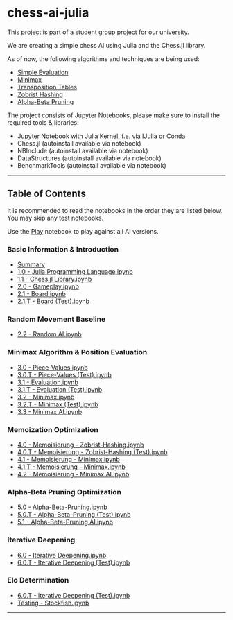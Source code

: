 # chess-ai-julia
This project is part of a student group project for our university. 

We are creating a simple chess AI using Julia and the Chess.jl library.

As of now, the following algorithms and techniques are being used:
 - [Simple Evaluation](https://www.chessprogramming.org/Simplified_Evaluation_Function)
 - [Minimax](https://en.wikipedia.org/wiki/Minimax)
 - [Transposition Tables](https://www.chessprogramming.org/Transposition_Table)
 - [Zobrist Hashing](https://en.wikipedia.org/wiki/Zobrist_hashing)
 - [Alpha-Beta Pruning](https://en.wikipedia.org/wiki/Alpha%E2%80%93beta_pruning)

The project consists of Jupyter Notebooks, please make sure to install the required tools & libraries:
 - Jupyter Notebook with Julia Kernel, f.e. via IJulia or Conda
 - Chess.jl (autoinstall available via notebook)
 - NBInclude (autoinstall available via notebook)
 - DataStructures (autoinstall available via notebook)
 - BenchmarkTools (autoinstall available via notebook)

---

## Table of Contents

It is recommended to read the notebooks in the order they are listed below. You may skip any test notebooks.

Use the [Play](<Play.ipynb>) notebook to play against all AI versions.

### Basic Information & Introduction

 - [Summary](<Summary.ipynb>)
 - [1.0 - Julia Programming Language.ipynb](<1.0%20-%20Julia%20Programming%20Language.ipynb>)
 - [1.1 - Chess.jl Library.ipynb](<1.1%20-%20Chess.jl%20Library.ipynb>)
 - [2.0 - Gameplay.ipynb](<2.0%20-%20Gameplay.ipynb>)
 - [2.1 - Board.ipynb](<2.1%20-%20Board.ipynb>)
 - [2.1.T - Board (Test).ipynb](<2.1%20-%20Board%20%28Test%29.ipynb>)


### Random Movement Baseline
 - [2.2 - Random AI.ipynb](<2.2%20-%20Random%20AI.ipynb>)


### Minimax Algorithm & Position Evaluation
 - [3.0 - Piece-Values.ipynb](<3.0%20-%20Piece-Values.ipynb>)
 - [3.0.T - Piece-Values (Test).ipynb](<3.0.T%20-%20Piece-Values%20%28Test%29.ipynb>)
 - [3.1 - Evaluation.ipynb](<3.1%20-%20Evaluation.ipynb>)
 - [3.1.T - Evaluation (Test).ipynb](<3.1.T%20-%20Evaluation%20%28Test%29.ipynb>)
 - [3.2 - Minimax.ipynb](<3.2%20-%20Minimax.ipynb>)
 - [3.2.T - Minimax (Test).ipynb](<3.2.T%20-%20Minimax%20%28Test%29.ipynb>)
 - [3.3 - Minimax AI.ipynb](<3.3%20-%20Minimax%20AI.ipynb>)


### Memoization Optimization
 - [4.0 - Memoisierung - Zobrist-Hashing.ipynb](<4.0%20-%20Memoisierung%20-%20Zobrist-Hashing.ipynb>)
 - [4.0.T - Memoisierung - Zobrist-Hashing (Test).ipynb](<4.0.T%20-%20Memoisierung%20-%20Zobrist-Hashing%20%28Test%29.ipynb>)
 - [4.1 - Memoisierung - Minimax.ipynb](<4.1%20-%20Memoisierung%20-%20Minimax.ipynb>)
 - [4.1.T - Memoisierung - Minimax.ipynb](<4.1.T%20-%20Memoisierung%20-%20Minimax%20%28Test%29.ipynb>)
 - [4.2 - Memoisierung - Minimax AI.ipynb](<4.1%20-%20Memoisierung%20-%20Minimax%20AI.ipynb>)


### Alpha-Beta Pruning Optimization
 - [5.0 - Alpha-Beta-Pruning.ipynb](<5.0%20-%20Alpha-Beta-Pruning.ipynb>)
 - [5.0.T - Alpha-Beta-Pruning (Test).ipynb](<5.0.T%20-%20Alpha-Beta-Pruning%20%28Test%29.ipynb>)
 - [5.1 - Alpha-Beta-Pruning AI.ipynb](<5.1%20-%20Alpha-Beta-Pruning%20AI.ipynb>)
 
 
### Iterative Deepening
 - [6.0 - Iterative Deepening.ipynb](<6.0%20-%20Iterative%20Deepening.ipynb>)
 - [6.0.T - Iterative Deepening (Test).ipynb](<6.0.T%20-%20Iterative%20Deepening%20%28Test%29.ipynb>)

### Elo Determination
 - [6.0.T - Iterative Deepening (Test).ipynb](<6.0.T%20-%20Iterative%20Deepening%20%28Test%29.ipynb>)
 - [Testing - Stockfish.ipynb](<Testing%20-%20Stockfish.ipynb>)

---







